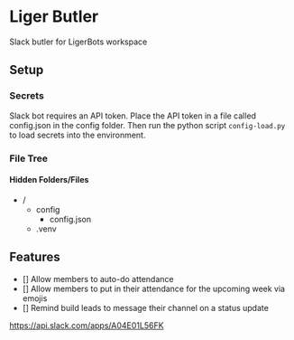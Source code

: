# Liger Butler
Slack butler for LigerBots workspace

## Setup

### Secrets
Slack bot requires an API token. Place the API token in a file called config.json in the config folder. Then run the python script `config-load.py` to load secrets into the environment.

### File Tree

#### Hidden Folders/Files
- /
    - config
        - config.json
    - .venv

 
## Features
- [] Allow members to auto-do attendance
- [] Allow members to put in their attendance for the upcoming week via emojis
- [] Remind build leads to message their channel on a status update


https://api.slack.com/apps/A04E01L56FK